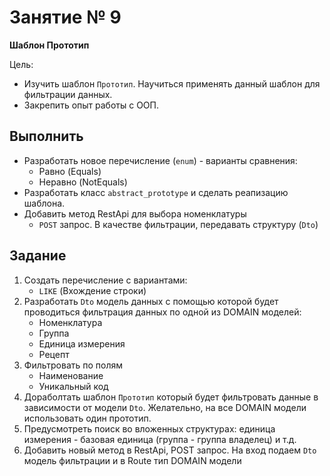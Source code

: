 # Занятие № 9
**Шаблон Прототип**

Цель:
- Изучить шаблон `Прототип`. Научиться применять данный шаблон для фильтрации данных.
- Закрепить опыт работы с ООП.
 
## Выполнить
* Разработать новое перечисление (`enum`) - варианты сравнения:
	- Равно (Equals)
	- Неравно (NotEquals)
* Разработать класс  `abstract_prototype` и сделать реапизацию шаблона.
* Добавить метод RestApi для выбора номенклатуры
	- `POST` запрос. В качестве фильтрации, передавать структуру (`Dto`) 

## Задание
1. Создать перечисление с вариантами:
	- `LIKE` (Вхождение строки)
2. Разработать `Dto` модель данных  с помощью которой будет проводиться фильтрация данных по  одной из DOMAIN моделей:
 	- Номенклатура
 	- Группа
 	- Единица измерения
 	- Рецепт
3. Фильтровать по полям
	- Наименование
	- Уникальный код
3. Дораболтать шаблон `Прототип` который будет фильтровать данные в зависимости от модели `Dto`. 
Желательно, на все DOMAIN модели использовать один прототип.
4. Предусмотреть поиск во вложенных структурах: единица измерения - базовая единица (группа - группа владелец) и т.д.
5. Добавить новый метод в RestApi, POST запрос. 
   На вход подаем `Dto` модель фильтрации и в Route тип DOMAIN модели
 
